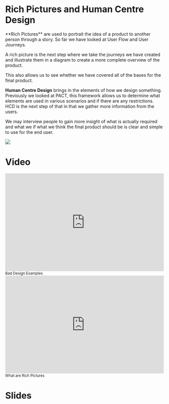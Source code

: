 # Rich Pictures and Human Centre Design

<div class="row">
    <div class="col-md-6">
**Rich Pictures** are used to portrait the idea of a product to another person through a story.
So far we have looked at User Flow and User Journeys.

A rich picture is the next step where we take the journeys we have created and illustrate them in a diagram to create a more complete overview of the product. 

This also allows us to see whether we have covered all of the bases for the final product.

**Human Centre Design** brings in the elements of how we design something. Previously we looked at PACT, this framework allows us to determine what elements are used in various scenarios and if there are any restrictions. HCD is the next step of that in that we gather more information from the users. 

We may interview people to gain more insight of what is actually required and what we if what we think the final product should be is clear and simple to use for the end user.
</div>
<div class="col-md-6">
<img src="https://i.pinimg.com/564x/c9/fd/19/c9fd194f9b930af02e28523c1c6ad576.jpg">
</div>
</div>

# Video

<div class="row">
    <div class="col-md-6">
        <iframe style="width: 100%; height: 310px;" src="https://www.youtube.com/embed/yY96hTb8WgI" frameborder="0" allow="autoplay; encrypted-media" allowfullscreen></iframe>
        <small>Bad Design Examples</small>
    </div>
    <div class="col-md-6">
        <iframe style="width: 100%; height: 310px;" src="https://www.youtube.com/embed/eiCL29e_szA" frameborder="0" allow="autoplay; encrypted-media" allowfullscreen></iframe>
        <small>What are Rich Pictures</small>
    </div>
</div>

# Slides

